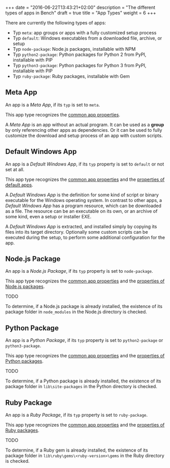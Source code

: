 +++
date = "2016-06-22T13:43:21+02:00"
description = "The different types of apps in Bench"
draft = true
title = "App Types"
weight = 6
+++

There are currently the following types of apps:

* Typ `meta`: app groups or apps with a fully customized setup process
* Typ `default`: Windows executables from a downloaded file, archive, or setup
* Typ `node-package`: Node.js packages, installable with NPM
* Typ `python2-package`: Python packages for Python 2 from PyPI, installable with PIP
* Typ `python3-package`: Python packages for Python 3 from PyPI, installable with PIP
* Typ `ruby-package`: Ruby packages, installable with Gem

## Meta App
An app is a _Meta App_, if its `typ` is set to `meta`.

This app type recognizes the [common app properties].

A _Meta App_ is an app without an actual program.
It can be used as a **group** by only referencing other apps as dependencies. 
Or it can be used to fully customize the download and setup process
of an app with custom scripts.

## Default Windows App
An app is a _Default Windows App_, if its `typ` property
is set to `default` or not set at all.

This app type recognizes the [common app properties] and the [properties of default apps].

A _Default Windows App_ is the definition for some kind of script or binary
executable for the Windows operating system.
In contrast to other apps, a _Default Windows App_ has a program resource,
which can be downloaded as a file.
The resource can be an executable on its own, or an archive of some kind,
even a setup or installer EXE.

A _Default Windows App_ is extracted, and installed simply by copying
its files into its target directory.
Optionally some custom scripts can be executed during the setup,
to perform some additional configuration for the app.

## Node.js Package
An app is a _Node.js Package_, if its `typ` property is set to `node-package`.

This app type recognizes the [common app properties] and the [properties of Node.js packages].

TODO

To determine, if a Node.js package is already installed, the existence of its package folder in
`node_modules` in the Node.js directory is checked.

## Python Package
An app is a _Python Package_, if its `typ` property is set to `python2-package` or `python3-package`.

This app type recognizes the [common app properties] and the [properties of Python packages].

TODO

To determine, if a Python package is already installed, the existence of its package folder in
`lib\site-packages` in the Python directory is checked.

## Ruby Package
An app is a _Ruby Package_, if its `typ` property is set to `ruby-package`.

This app type recognizes the [common app properties] and the [properties of Ruby packages].

TODO

To determine, if a Ruby gem is already installed, the existence of its package folder in
`lib\ruby\gems\<ruby-version>\gems` in the Ruby directory is checked.

[common app properties]: /ref/app-properties/#common-properties
[properties of default apps]: /ref/app-properties/#default-windows-app
[properties of Node.js packages]: /ref/app-properties/#node-js-package
[properties of Python packages]: /ref/app-properties/#python-package
[properties of Ruby packages]: /ref/app-properties/#ruby-package
